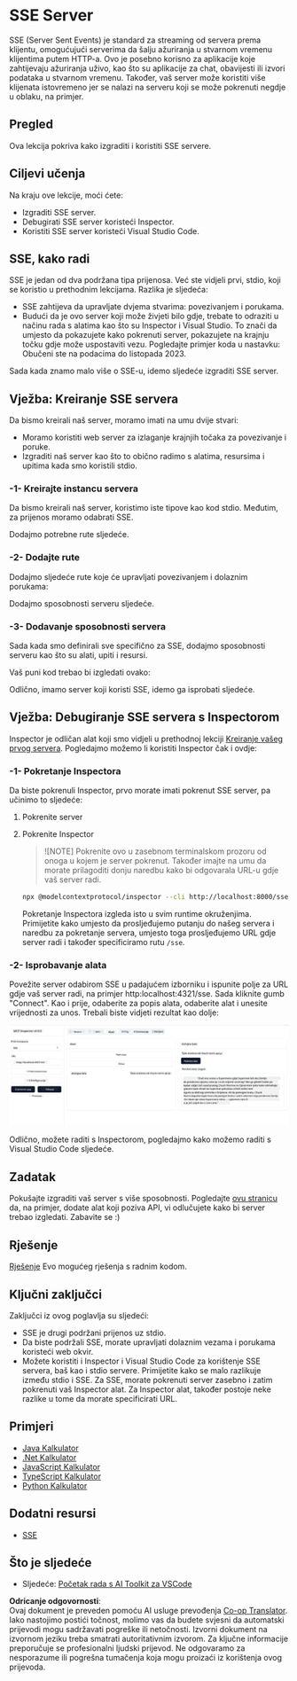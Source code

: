 <!--
CO_OP_TRANSLATOR_METADATA:
{
  "original_hash": "0a8086dc4bf89448f83e7936db972c42",
  "translation_date": "2025-05-17T11:44:56+00:00",
  "source_file": "03-GettingStarted/05-sse-server/README.md",
  "language_code": "hr"
}
-->
# SSE Server

SSE (Server Sent Events) je standard za streaming od servera prema klijentu, omogućujući serverima da šalju ažuriranja u stvarnom vremenu klijentima putem HTTP-a. Ovo je posebno korisno za aplikacije koje zahtijevaju ažuriranja uživo, kao što su aplikacije za chat, obavijesti ili izvori podataka u stvarnom vremenu. Također, vaš server može koristiti više klijenata istovremeno jer se nalazi na serveru koji se može pokrenuti negdje u oblaku, na primjer.

## Pregled

Ova lekcija pokriva kako izgraditi i koristiti SSE servere.

## Ciljevi učenja

Na kraju ove lekcije, moći ćete:

- Izgraditi SSE server.
- Debugirati SSE server koristeći Inspector.
- Koristiti SSE server koristeći Visual Studio Code.

## SSE, kako radi

SSE je jedan od dva podržana tipa prijenosa. Već ste vidjeli prvi, stdio, koji se koristio u prethodnim lekcijama. Razlika je sljedeća:

- SSE zahtijeva da upravljate dvjema stvarima: povezivanjem i porukama.
- Budući da je ovo server koji može živjeti bilo gdje, trebate to odraziti u načinu rada s alatima kao što su Inspector i Visual Studio. To znači da umjesto da pokazujete kako pokrenuti server, pokazujete na krajnju točku gdje može uspostaviti vezu. Pogledajte primjer koda u nastavku:
Obučeni ste na podacima do listopada 2023.

Sada kada znamo malo više o SSE-u, idemo sljedeće izgraditi SSE server.

## Vježba: Kreiranje SSE servera

Da bismo kreirali naš server, moramo imati na umu dvije stvari:

- Moramo koristiti web server za izlaganje krajnjih točaka za povezivanje i poruke.
- Izgraditi naš server kao što to obično radimo s alatima, resursima i upitima kada smo koristili stdio.

### -1- Kreirajte instancu servera

Da bismo kreirali naš server, koristimo iste tipove kao kod stdio. Međutim, za prijenos moramo odabrati SSE.

Dodajmo potrebne rute sljedeće.

### -2- Dodajte rute

Dodajmo sljedeće rute koje će upravljati povezivanjem i dolaznim porukama:

Dodajmo sposobnosti serveru sljedeće.

### -3- Dodavanje sposobnosti servera

Sada kada smo definirali sve specifično za SSE, dodajmo sposobnosti serveru kao što su alati, upiti i resursi.

Vaš puni kod trebao bi izgledati ovako:

Odlično, imamo server koji koristi SSE, idemo ga isprobati sljedeće.

## Vježba: Debugiranje SSE servera s Inspectorom

Inspector je odličan alat koji smo vidjeli u prethodnoj lekciji [Kreiranje vašeg prvog servera](/03-GettingStarted/01-first-server/README.md). Pogledajmo možemo li koristiti Inspector čak i ovdje:

### -1- Pokretanje Inspectora

Da biste pokrenuli Inspector, prvo morate imati pokrenut SSE server, pa učinimo to sljedeće:

1. Pokrenite server

1. Pokrenite Inspector

    > ![NOTE]
    > Pokrenite ovo u zasebnom terminalskom prozoru od onoga u kojem je server pokrenut. Također imajte na umu da morate prilagoditi donju naredbu kako bi odgovarala URL-u gdje vaš server radi.

    ```sh
    npx @modelcontextprotocol/inspector --cli http://localhost:8000/sse --method tools/list
    ```

    Pokretanje Inspectora izgleda isto u svim runtime okruženjima. Primijetite kako umjesto da prosljeđujemo putanju do našeg servera i naredbu za pokretanje servera, umjesto toga prosljeđujemo URL gdje server radi i također specificiramo rutu `/sse`.

### -2- Isprobavanje alata

Povežite server odabirom SSE u padajućem izborniku i ispunite polje za URL gdje vaš server radi, na primjer http:localhost:4321/sse. Sada kliknite gumb "Connect". Kao i prije, odaberite za popis alata, odaberite alat i unesite vrijednosti za unos. Trebali biste vidjeti rezultat kao dolje:

![SSE Server running in inspector](../../../../translated_images/sse-inspector.12861eb95abecbfc82610f480b55901524fed1a6aca025bb948e09e882c48428.hr.png)

Odlično, možete raditi s Inspectorom, pogledajmo kako možemo raditi s Visual Studio Code sljedeće.

## Zadatak

Pokušajte izgraditi vaš server s više sposobnosti. Pogledajte [ovu stranicu](https://api.chucknorris.io/) da, na primjer, dodate alat koji poziva API, vi odlučujete kako bi server trebao izgledati. Zabavite se :)

## Rješenje

[Rješenje](./solution/README.md) Evo mogućeg rješenja s radnim kodom.

## Ključni zaključci

Zaključci iz ovog poglavlja su sljedeći:

- SSE je drugi podržani prijenos uz stdio.
- Da biste podržali SSE, morate upravljati dolaznim vezama i porukama koristeći web okvir.
- Možete koristiti i Inspector i Visual Studio Code za korištenje SSE servera, baš kao i stdio servere. Primijetite kako se malo razlikuje između stdio i SSE. Za SSE, morate pokrenuti server zasebno i zatim pokrenuti vaš Inspector alat. Za Inspector alat, također postoje neke razlike u tome da morate specificirati URL.

## Primjeri

- [Java Kalkulator](../samples/java/calculator/README.md)
- [.Net Kalkulator](../../../../03-GettingStarted/samples/csharp)
- [JavaScript Kalkulator](../samples/javascript/README.md)
- [TypeScript Kalkulator](../samples/typescript/README.md)
- [Python Kalkulator](../../../../03-GettingStarted/samples/python)

## Dodatni resursi

- [SSE](https://developer.mozilla.org/en-US/docs/Web/API/Server-sent_events)

## Što je sljedeće

- Sljedeće: [Početak rada s AI Toolkit za VSCode](/03-GettingStarted/06-aitk/README.md)

**Odricanje odgovornosti**:  
Ovaj dokument je preveden pomoću AI usluge prevođenja [Co-op Translator](https://github.com/Azure/co-op-translator). Iako nastojimo postići točnost, molimo vas da budete svjesni da automatski prijevodi mogu sadržavati pogreške ili netočnosti. Izvorni dokument na izvornom jeziku treba smatrati autoritativnim izvorom. Za ključne informacije preporučuje se profesionalni ljudski prijevod. Ne odgovaramo za nesporazume ili pogrešna tumačenja koja mogu proizaći iz korištenja ovog prijevoda.